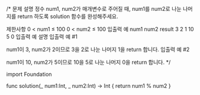 /*
문제 설명
정수 num1, num2가 매개변수로 주어질 때, num1를 num2로 나눈 나머지를 return 하도록 solution 함수를 완성해주세요.

제한사항
0 < num1 ≤ 100
0 < num2 ≤ 100
입출력 예
num1	num2	result
3	2	1
10	5	0
입출력 예 설명
입출력 예 #1

num1이 3, num2가 2이므로 3을 2로 나눈 나머지 1을 return 합니다.
입출력 예 #2

num1이 10, num2가 5이므로 10을 5로 나눈 나머지 0을 return 합니다.
*/

import Foundation

func solution(_ num1:Int, _ num2:Int) -> Int {
    return num1 % num2
}
